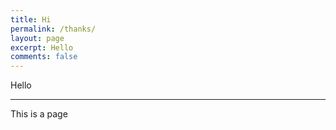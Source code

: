 ```yaml
---
title: Hi
permalink: /thanks/
layout: page
excerpt: Hello
comments: false
---
```


Hello

<hr>

This is a page
